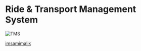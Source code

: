 # Ride & Transport Management System


![TMS](https://github.com/imsamimalik/Ride-TransportManagementSystem/blob/main/TMS.png?raw=true)



[imsamimalik](https://imsamimalik.com/)

